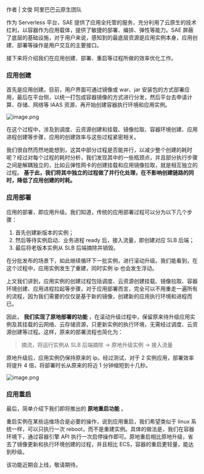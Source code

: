 作者 | 文俊 阿里巴巴云原生团队

作为 Serverless 平台，SAE 提供了应用全托管的服务，充分利用了云原生的技术红利，以容器作为应用载体，提供了敏捷的部署、编排、弹性等能力。SAE
屏蔽了底层的基础设施，对于用户来说，感知到的最底层资源是应用实例本身，应用创建、部署等操作是用户交互的主要接口。

接下来将介绍我们在应用创建、部署、重启等过程所做的效率优化工作。

### 应用创建

首先是应用创建。目前，用户界面可通过镜像或 war、jar
安装包的方式部署应用，最后在平台侧，以统一打包成容器镜像的方式进行分发，然后平台去申请计算、存储、网络等 IAAS 资源，再开始创建容器执行环境和应用实例。

![image.png](https://images.gitbook.cn/2020-11-09-075046.png)

在这个过程中，涉及到调度、云资源创建和挂载、镜像拉取、容器环境创建、应用进程创建等步骤，应用的创建效率与这些过程紧密相关。

我们很自然而然地能想到，这其中部分过程是否能并行，以减少整个创建的耗时呢？经过对每个过程的耗时分析，我们发现其中的一些瓶颈点，并且部分执行步骤之间是解耦独立的，比如云弹性网卡的创建挂载和应用镜像拉取，就是相互独立的过程。
**基于此，我们将其中独立的过程做了并行化处理，在不影响创建链路的同时，降低了应用创建的时耗。**

### 应用部署

应用的部署，即应用升级。我们知道，传统的应用部署过程可以分为以下几个步骤：

  1. 首先创建新版本的实例；
  2. 然后等待实例启动、业务进程 ready 后，接入流量，即创建对应 SLB 后端；
  3. 最后将老版本实例从 SLB 后端摘除并销毁。

在分批发布的场景下，如此继续循环下一批实例，进行滚动升级。我们能看到，在这个过程中，应用实例发生了重建，同时实例 ip 也会发生浮动。

上文我们讲到，应用实例的创建过程包括调度、云资源创建挂载、镜像拉取、容器环境创建、应用进程拉起等步骤，对于应用部署而言，完全可以不用重走一遍所有的流程，因为我们需要的仅仅是基于新的镜像，创建新的应用执行环境和进程而已。

因此， **我们实现了原地部署的功能**
，在滚动升级过程中，保留原来待升级应用实例及其挂载的云网络、云存储资源，只更新实例的执行环境，无需经过调度、云资源创建等过程。这样，原来的部署流程也简化为：

> 摘流，将运行实例从 SLB 后端摘除 -> 原地升级实例 -> 接入流量

原地升级后，应用实例仍保持原来的 ip。经过测试，对于 2 实例应用，部署效率将提升 4 倍，将部署时长从原来的将近 1 分钟缩短到十几秒。

![image.png](https://images.gitbook.cn/2020-11-09-075047.png)

### 应用重启

最后，简单介绍下我们即将推出的 **原地重启功能** 。

重启实例在某些运维场合是必要的操作，说到应用重启，我们希望类似于 linux 系统一样，可以只执行一次
reboot，而不是重建实例。具体的做法是，我们在容器环境下，通过容器引擎 API
执行一次启停操作即可。原地重启相比原地升级，省去了镜像更新和执行环境创建的过程，并且相比 ECS，容器的重启更轻量，能达到秒级。

该功能近期会上线，敬请期待。

